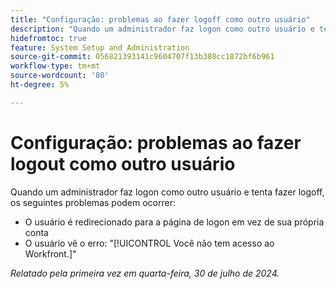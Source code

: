 ```yaml
---
title: "Configuração: problemas ao fazer logoff como outro usuário"
description: "Quando um administrador faz logon como outro usuário e tenta fazer logoff, podem ocorrer problemas."
hidefromtoc: true
feature: System Setup and Administration
source-git-commit: 056821393141c9604707f13b388cc1872bf6b961
workflow-type: tm+mt
source-wordcount: '80'
ht-degree: 5%

---
```



# Configuração: problemas ao fazer logout como outro usuário

Quando um administrador faz logon como outro usuário e tenta fazer logoff, os seguintes problemas podem ocorrer:

* O usuário é redirecionado para a página de logon em vez de sua própria conta
* O usuário vê o erro: &quot;[!UICONTROL Você não tem acesso ao Workfront.]&quot;

_Relatado pela primeira vez em quarta-feira, 30 de julho de 2024._
